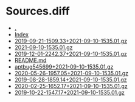 Sources.diff
========================

- [.](.)
- [Index](Index)
- [2019-09-21-1509.33+2021-09-10-1535.01.gz](2019-09-21-1509.33+2021-09-10-1535.01.gz)
- [2021-09-10-1535.01.gz](2021-09-10-1535.01.gz)
- [2019-12-01-2242.37+2021-09-10-1535.01.gz](2019-12-01-2242.37+2021-09-10-1535.01.gz)
- [README.md](README.md)
- [aptbug545699+2021-09-10-1535.01.gz](aptbug545699+2021-09-10-1535.01.gz)
- [2020-05-26-1957.05+2021-09-10-1535.01.gz](2020-05-26-1957.05+2021-09-10-1535.01.gz)
- [2019-08-28-1859.14+2021-09-10-1535.01.gz](2019-08-28-1859.14+2021-09-10-1535.01.gz)
- [2020-02-25-1652.17+2021-09-10-1535.01.gz](2020-02-25-1652.17+2021-09-10-1535.01.gz)
- [2019-10-22-1547.17+2021-09-10-1535.01.gz](2019-10-22-1547.17+2021-09-10-1535.01.gz)
